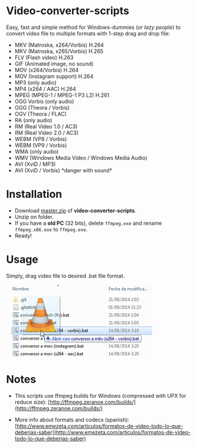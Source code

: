 # Video-converter-scripts

Easy, fast and simple method for Windows-dummies (*or lazy people*) to convert video file to multiple formats with 1-step drag and drop file:

- MKV (Matroska, x264/Vorbis) H.264
- MKV (Matroska, x265/Vorbis) H.265
- FLV (Flash video) H.263
- GIF (Animated image, no sound)
- MOV (x264/Vorbis) H.264
- MOV (Instagram support) H.264
- MP3 (only audio)
- MP4 (x264 / AAC) H.264
- MPEG (MPEG-1 / MPEG-1 P3 L2) H.261
- OGG Vorbis (only audio) 
- OGG (Theora / Vorbis)
- OGV (Theora / FLAC)
- RA (only audio)
- RM (Real Video 1.0 / AC3)
- RM (Real Video 2.0 / AC3)
- WEBM (VP8 / Vorbis)
- WEBM (VP9 / Vorbis)
- WMA (only audio)
- WMV (Windows Media Video / Windows Media Audio)
- AVI (XviD / MP3)
- AVI (XviD / Vorbis) \*danger with sound\*

# Installation

- Download [master.zip](https://github.com/ManzDev/video-converter-scripts/archive/master.zip) of **video-converter-scripts**.
- Unzip on folder.
- If you have a **old PC** (32 bits), delete `ffmpeg.exe` and rename `ffmpeg.x86.exe` to `ffmpeg.exe`.
- Ready!


# Usage

Simply, drag video file to desired .bat file format.

![Drag and drop converter](drag-drop.png)


# Notes

- This scripts use ffmpeg builds for Windows (compressed with UPX for reduce size): [http://ffmpeg.zeranoe.com/builds/](http://ffmpeg.zeranoe.com/builds/) 

- More info about formats and codecs (spanish): [http://www.emezeta.com/articulos/formatos-de-video-todo-lo-que-deberias-saber](http://www.emezeta.com/articulos/formatos-de-video-todo-lo-que-deberias-saber)